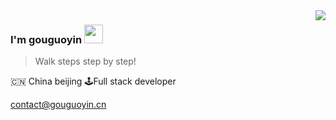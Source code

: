 <img align="right" src="https://github-readme-stats.vercel.app/api?username=gouguoyin&show_icons=true&icon_color=805AD5&text_color=718096&bg_color=ffffff&hide_title=true" />

### I'm gouguoyin <img src="https://emoji.slack-edge.com/T014NFWNW8J/hyper/02a58f18dc8f04f1.gif" width="30" />


> Walk steps step by step!

🇨🇳 China beijing 🕹Full stack developer

[contact@gouguoyin.cn](mailto:contact@gouguoyin.cn)
